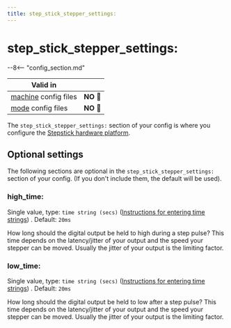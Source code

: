 ```yaml
---
title: step_stick_stepper_settings:
---
```


# step_stick_stepper_settings:


--8<-- "config_section.md"

| Valid in | |
|-----|:----:|
|[machine](instructions/machine_config.md) config files |**NO** :no_entry_sign:|
|[mode](instructions/mode_config.md) config files|**NO** :no_entry_sign:|

The `step_stick_stepper_settings:` section of your config is where you
configure the
[Stepstick hardware platform](../hardware/stepstick.md).

## Optional settings

The following sections are optional in the
`step_stick_stepper_settings:` section of your config. (If you don't
include them, the default will be used).

### high_time:

Single value, type: `time string (secs)`
([Instructions for entering time strings](instructions/time_strings.md)) . Default: `20ms`

How long should the digital output be held to high during a step pulse?
This time depends on the latency/jitter of your output and the speed
your stepper can be moved. Usually the jitter of your output is the
limiting factor.

### low_time:

Single value, type: `time string (secs)`
([Instructions for entering time strings](instructions/time_strings.md)) . Default: `20ms`

How long should the digital output be held to low after a step pulse?
This time depends on the latency/jitter of your output and the speed
your stepper can be moved. Usually the jitter of your output is the
limiting factor.
